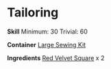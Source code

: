 <!-- TITLE: Red Velvet Gloves -->
<!-- SUBTITLE: Dyed with dragon's blood -->

# Tailoring
**Skill**
Minimum: 30
Trivial: 60

**Container**
[Large Sewing Kit](large-sewing-kit)

**Ingredients**
[Red Velvet Square](red-velvet-square) x 2